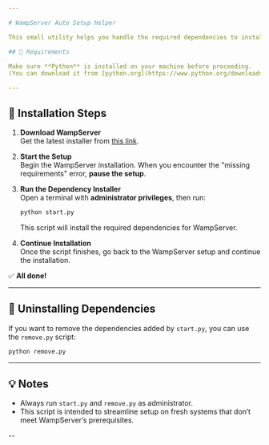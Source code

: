 ```yaml
---

# WampServer Auto Setup Helper

This small utility helps you handle the required dependencies to install **WampServer** smoothly.

## 📌 Requirements

Make sure **Python** is installed on your machine before proceeding.  
(You can download it from [python.org](https://www.python.org/downloads/)).

---
```


## 🚀 Installation Steps

1. **Download WampServer**  
   Get the latest installer from [this link](https://sourceforge.net/projects/wampserver/files/latest/download).

2. **Start the Setup**  
   Begin the WampServer installation. When you encounter the "missing requirements" error, **pause the setup**.

3. **Run the Dependency Installer**  
   Open a terminal with **administrator privileges**, then run:

   ```bash
   python start.py
   ```

   This script will install the required dependencies for WampServer.

4. **Continue Installation**  
   Once the script finishes, go back to the WampServer setup and continue the installation.

✅ **All done!**

---

## 🧹 Uninstalling Dependencies

If you want to remove the dependencies added by `start.py`, you can use the `remove.py` script:

```bash
python remove.py
```

---

## 💡 Notes

- Always run `start.py` and `remove.py` as administrator.
- This script is intended to streamline setup on fresh systems that don’t meet WampServer’s prerequisites.

--
